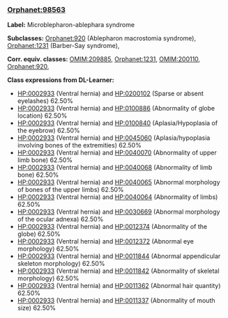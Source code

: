 
### [Orphanet:98563](http://www.orpha.net/ORDO/Orphanet_98563)
**Label:** Microblepharon-ablephara syndrome

**Subclasses:** [Orphanet:920](http://www.orpha.net/ORDO/Orphanet_920) (Ablepharon macrostomia syndrome), [Orphanet:1231](http://www.orpha.net/ORDO/Orphanet_1231) (Barber-Say syndrome), 

**Corr. equiv. classes:** [OMIM:209885](http://purl.obolibrary.org/obo/OMIM_209885), [Orphanet:1231](http://www.orpha.net/ORDO/Orphanet_1231), [OMIM:200110](http://purl.obolibrary.org/obo/OMIM_200110), [Orphanet:920](http://www.orpha.net/ORDO/Orphanet_920), 

**Class expressions from DL-Learner:**

- [HP:0002933](http://purl.obolibrary.org/obo/HP_0002933) (Ventral hernia) and [HP:0200102](http://purl.obolibrary.org/obo/HP_0200102) (Sparse or absent eyelashes) 62.50%
- [HP:0002933](http://purl.obolibrary.org/obo/HP_0002933) (Ventral hernia) and [HP:0100886](http://purl.obolibrary.org/obo/HP_0100886) (Abnormality of globe location) 62.50%
- [HP:0002933](http://purl.obolibrary.org/obo/HP_0002933) (Ventral hernia) and [HP:0100840](http://purl.obolibrary.org/obo/HP_0100840) (Aplasia/Hypoplasia of the eyebrow) 62.50%
- [HP:0002933](http://purl.obolibrary.org/obo/HP_0002933) (Ventral hernia) and [HP:0045060](http://purl.obolibrary.org/obo/HP_0045060) (Aplasia/hypoplasia involving bones of the extremities) 62.50%
- [HP:0002933](http://purl.obolibrary.org/obo/HP_0002933) (Ventral hernia) and [HP:0040070](http://purl.obolibrary.org/obo/HP_0040070) (Abnormality of upper limb bone) 62.50%
- [HP:0002933](http://purl.obolibrary.org/obo/HP_0002933) (Ventral hernia) and [HP:0040068](http://purl.obolibrary.org/obo/HP_0040068) (Abnormality of limb bone) 62.50%
- [HP:0002933](http://purl.obolibrary.org/obo/HP_0002933) (Ventral hernia) and [HP:0040065](http://purl.obolibrary.org/obo/HP_0040065) (Abnormal morphology of bones of the upper limbs) 62.50%
- [HP:0002933](http://purl.obolibrary.org/obo/HP_0002933) (Ventral hernia) and [HP:0040064](http://purl.obolibrary.org/obo/HP_0040064) (Abnormality of limbs) 62.50%
- [HP:0002933](http://purl.obolibrary.org/obo/HP_0002933) (Ventral hernia) and [HP:0030669](http://purl.obolibrary.org/obo/HP_0030669) (Abnormal morphology of the ocular adnexa) 62.50%
- [HP:0002933](http://purl.obolibrary.org/obo/HP_0002933) (Ventral hernia) and [HP:0012374](http://purl.obolibrary.org/obo/HP_0012374) (Abnormality of the globe) 62.50%
- [HP:0002933](http://purl.obolibrary.org/obo/HP_0002933) (Ventral hernia) and [HP:0012372](http://purl.obolibrary.org/obo/HP_0012372) (Abnormal eye morphology) 62.50%
- [HP:0002933](http://purl.obolibrary.org/obo/HP_0002933) (Ventral hernia) and [HP:0011844](http://purl.obolibrary.org/obo/HP_0011844) (Abnormal appendicular skeleton morphology) 62.50%
- [HP:0002933](http://purl.obolibrary.org/obo/HP_0002933) (Ventral hernia) and [HP:0011842](http://purl.obolibrary.org/obo/HP_0011842) (Abnormality of skeletal morphology) 62.50%
- [HP:0002933](http://purl.obolibrary.org/obo/HP_0002933) (Ventral hernia) and [HP:0011362](http://purl.obolibrary.org/obo/HP_0011362) (Abnormal hair quantity) 62.50%
- [HP:0002933](http://purl.obolibrary.org/obo/HP_0002933) (Ventral hernia) and [HP:0011337](http://purl.obolibrary.org/obo/HP_0011337) (Abnormality of mouth size) 62.50%


